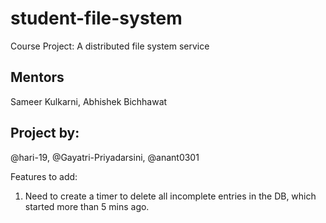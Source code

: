 

# student-file-system
Course Project: A distributed file system service
## Mentors
Sameer Kulkarni, Abhishek Bichhawat

## Project by: 
@hari-19, @Gayatri-Priyadarsini, @anant0301

Features to add:
1. Need to create a timer to delete all incomplete entries in the DB, which started more than 5 mins ago.

